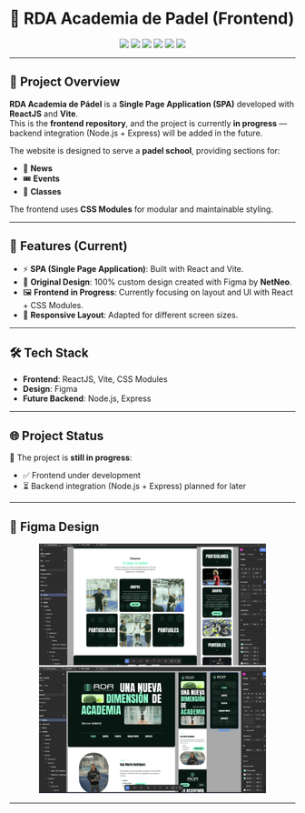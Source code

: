 # 🎾 RDA Academia de Padel (Frontend)

<p align="center">
  <img src="https://img.shields.io/badge/-React-61DAFB?style=for-the-badge&logo=react&logoColor=black" />
  <img src="https://img.shields.io/badge/-Vite-646CFF?style=for-the-badge&logo=vite&logoColor=white" />
  <img src="https://img.shields.io/badge/-CSS%20Modules-1572B6?style=for-the-badge&logo=css3&logoColor=white" />
  <img src="https://img.shields.io/badge/-Node.js-339933?style=for-the-badge&logo=node.js&logoColor=white" />
  <img src="https://img.shields.io/badge/-Express-000000?style=for-the-badge&logo=express&logoColor=white" />
  <img src="https://img.shields.io/badge/-Figma-F24E1E?style=for-the-badge&logo=figma&logoColor=white" />
</p>

---

## 📖 Project Overview

**RDA Academia de Pádel** is a **Single Page Application (SPA)** developed with
**ReactJS** and **Vite**.  
This is the **frontend repository**, and the project is currently **in
progress** — backend integration (Node.js + Express) will be added in the
future.

The website is designed to serve a **padel school**, providing sections for:

- 📰 **News**
- 🎟️ **Events**
- 🎾 **Classes**

The frontend uses **CSS Modules** for modular and maintainable styling.

---

## 🚀 Features (Current)

- ⚡ **SPA (Single Page Application)**: Built with React and Vite.
- 🎨 **Original Design**: 100% custom design created with Figma by **NetNeo**.
- 🖼️ **Frontend in Progress**: Currently focusing on layout and UI with React +
  CSS Modules.
- 📱 **Responsive Layout**: Adapted for different screen sizes.

---

## 🛠️ Tech Stack

- **Frontend**: ReactJS, Vite, CSS Modules
- **Design**: Figma
- **Future Backend**: Node.js, Express

---

## 🌐 Project Status

🚧 The project is **still in progress**:

- ✅ Frontend under development
- ⏳ Backend integration (Node.js + Express) planned for later

---

## 📸 Figma Design

<p align="center">
  <img src="./docs/images/screenshot1.png" alt="Preview 1" width="400px" />
  <img src="./docs/images/screenshot2.png" alt="Preview 2" width="400px" />
</p>

---

